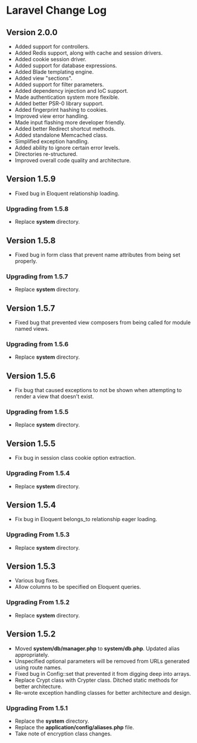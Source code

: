 # Laravel Change Log

## Version 2.0.0

- Added support for controllers.
- Added Redis support, along with cache and session drivers.
- Added cookie session driver.
- Added support for database expressions.
- Added Blade templating engine.
- Added view "sections".
- Added support for filter parameters.
- Added dependency injection and IoC support.
- Made authentication system more flexible.
- Added better PSR-0 library support.
- Added fingerprint hashing to cookies.
- Improved view error handling.
- Made input flashing more developer friendly.
- Added better Redirect shortcut methods.
- Added standalone Memcached class.
- Simplified exception handling.
- Added ability to ignore certain error levels.
- Directories re-structured.
- Improved overall code quality and architecture.

## Version 1.5.9

- Fixed bug in Eloquent relationship loading.

### Upgrading from 1.5.8

- Replace **system** directory.

## Version 1.5.8

- Fixed bug in form class that prevent name attributes from being set properly.

### Upgrading from 1.5.7

- Replace **system** directory.

## Version 1.5.7

- Fixed bug that prevented view composers from being called for module named views.

### Upgrading from 1.5.6

- Replace **system** directory.

## Version 1.5.6

- Fix bug that caused exceptions to not be shown when attempting to render a view that doesn't exist.

### Upgrading from 1.5.5

- Replace **system** directory.

## Version 1.5.5

- Fix bug in session class cookie option extraction.

### Upgrading From 1.5.4

- Replace **system** directory.

## Version 1.5.4

- Fix bug in Eloquent belongs_to relationship eager loading.

### Upgrading From 1.5.3

- Replace **system** directory.

## Version 1.5.3

- Various bug fixes.
- Allow columns to be specified on Eloquent queries.

### Upgrading From 1.5.2

- Replace **system** directory.

## Version 1.5.2

- Moved **system/db/manager.php** to **system/db.php**. Updated alias appropriately.
- Unspecified optional parameters will be removed from URLs generated using route names.
- Fixed bug in Config::set that prevented it from digging deep into arrays.
- Replace Crypt class with Crypter class. Ditched static methods for better architecture.
- Re-wrote exception handling classes for better architecture and design.

### Upgrading From 1.5.1

- Replace the **system** directory.
- Replace the **application/config/aliases.php** file.
- Take note of encryption class changes.